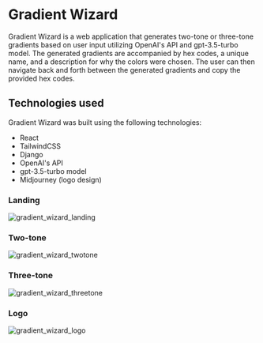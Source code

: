 # Gradient Wizard

Gradient Wizard is a web application that generates two-tone or three-tone gradients based on user input utilizing OpenAI's API and gpt-3.5-turbo model. The generated gradients are accompanied by hex codes, a unique name, and a description for why the colors were chosen. The user can then navigate back and forth between the generated gradients and copy the provided hex codes.

## Technologies used

Gradient Wizard was built using the following technologies:

  - React
  - TailwindCSS
  - Django
  - OpenAI's API
  - gpt-3.5-turbo model
  - Midjourney (logo design)
 
 ### Landing
 
![gradient_wizard_landing](https://user-images.githubusercontent.com/88216761/228373205-1550fdb7-d978-458b-bc41-48b7fb656b34.PNG)

### Two-tone

![gradient_wizard_twotone](https://user-images.githubusercontent.com/88216761/228374904-c9ca1ec6-7af4-4785-9802-d090efedaa74.PNG)

### Three-tone

![gradient_wizard_threetone](https://user-images.githubusercontent.com/88216761/228373387-b2487c07-eb90-4635-9ebe-c01b1c45fd43.PNG)

### Logo

![gradient_wizard_logo](https://user-images.githubusercontent.com/88216761/228374175-5079f79d-5b0b-48b6-873e-e6b3ea0427f8.PNG)
